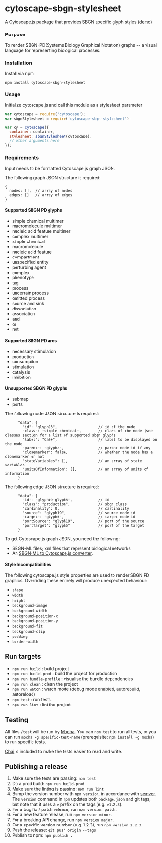 # cytoscape-sbgn-stylesheet
A Cytoscape.js package that provides SBGN specific glyph styles ([demo](https://pathwaycommons.github.io/cytoscape-sbgn-stylesheet/))

### Purpose
To render SBGN-PD(Systems Biology Graphical Notation) graphs -- a visual language for representing biological processes.

### Installation
Install via npm

```
npm install cytoscape-sbgn-stylesheet
```

### Usage

Initialize cytoscape.js and call this module as a stylesheet parameter

```js
var cytoscape = require('cytoscape');
var sbgnStylesheet = require('cytoscape-sbgn-stylesheet');

var cy = cytoscape({
  container: container,
  stylesheet: sbgnStylesheet(cytoscape),
  // other arguments here
});

```

### Requirements
Input needs to be formatted Cytoscape.js graph JSON.

The following graph JSON structure is required:
```
{
  nodes: [],  // array of nodes
  edges: []   // array of edges
}
```

#### Supported SBGN PD glyphs
* simple chemical multimer
* macromolecule multimer
* nucleic acid feature multimer
* complex multimer
* simple chemical
* macromolecule
* nucleic acid feature
* compartment
* unspecified entity
* perturbing agent
* complex
* phenotype
* tag
* process
* uncertain process
* omitted process
* source and sink
* dissociation
* association
* and
* or
* not

#### Supported SBGN PD arcs
* necessary stimulation
* production
* consumption
* stimulation
* catalysis
* inhibition

#### Unsupported SBGN PD glyphs
* submap
* ports


The following node JSON structure is required:
```
      "data": {
        "id": "glyph23",                   // id of the node
        "class": "simple chemical",        // class of the node (see classes section for a list of supported sbgn glyphs
        "label": "Ca2+",                   // label to be displayed on the node
        "parent": "glyph2",                // parent node id if any
        "clonemarker": false,              // whether the node has a clonemarker or not
        "stateVariables": [],              // an array of state variables
        "unitsOfInformation": [],          // an array of units of information
      }
```
The following edge JSON structure is required:
```
      "data": {
        "id": "glyph19-glyph5",            // id
        "class": "production",             // sbgn class
        "cardinality": 0,                  // cardinality
        "source": "glyph19",               // source node id
        "target": "glyph5",                // target node id
        "portSource": "glyph19",           // port of the source
        "portTarget": "glyph5"             // port of the target
      }
```

To get Cytoscape.js graph JSON, you need the following:
* SBGN-ML files; xml files that represent biological networks.
* An [SBGN-ML to Cytoscape.js converter](https://github.com/PathwayCommons/sbgnml-to-cytoscape).


#### Style Incompatibilities

The following cytoscape.js style properties are used to render SBGN PD graphics.  Overriding these entirely will produce unexpected behaviour:
* ```shape```
* ```width```
* ```height```
* ```background-image```
* ```background-width```
* ```background-position-x```
* ```background-position-y```
* ```background-fit```
* ```background-clip```
* ```padding```
* ```border-width```

## Run targets

- `npm run build` : build project
- `npm run build-prod` : build the project for production
- `npm run bundle-profile` : visualise the bundle dependencies
- `npm run clean` : clean the project
- `npm run watch` : watch mode (debug mode enabled, autorebuild, autoreload)
- `npm test` : run tests
- `npm run lint` : lint the project

## Testing

All files `/test` will be run by [Mocha](https://mochajs.org/).  You can `npm test` to run all tests, or you can run `mocha -g specific-test-name` (prerequisite: `npm install -g mocha`) to run specific tests.

[Chai](http://chaijs.com/) is included to make the tests easier to read and write.

## Publishing a release

1. Make sure the tests are passing: `npm test`
1. Do a prod build: `npm run build-prod`
1. Make sure the linting is passing: `npm run lint`
1. Bump the version number with `npm version`, in accordance with [semver](http://semver.org/).  The `version` command in `npm` updates both `package.json` and git tags, but note that it uses a `v` prefix on the tags (e.g. `v1.2.3`).
  1. For a bug fix / patch release, run `npm version patch`.
  1. For a new feature release, run `npm version minor`.
  1. For a breaking API change, run `npm version major.`
  1. For a specific version number (e.g. 1.2.3), run `npm version 1.2.3`.
1. Push the release: `git push origin --tags`
1. Publish to npm: `npm publish .`

